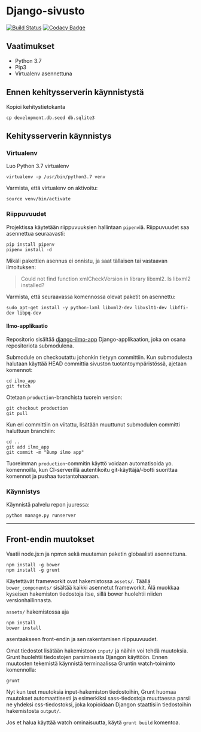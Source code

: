 Django-sivusto
==============

[![Build Status](https://travis-ci.org/osakunta/django-sivusto.svg?branch=master)](https://travis-ci.org/osakunta/django-sivusto)
[![Codacy Badge](https://api.codacy.com/project/badge/Grade/cf01cdfce3604499b46cba91613fd123)](https://app.codacy.com/app/Osakunta/django-sivusto?utm_source=github.com&utm_medium=referral&utm_content=osakunta/django-sivusto&utm_campaign=Badge_Grade_Dashboard)

Vaatimukset
-----------
- Python 3.7
- Pip3
- Virtualenv asennettuna


Ennen kehitysserverin käynnistystä
----------------------------------

Kopioi kehitystietokanta
```
cp development.db.seed db.sqlite3
```

Kehitysserverin käynnistys
--------------------------

### Virtualenv

Luo Python 3.7 virtualenv
```
virtualenv -p /usr/bin/python3.7 venv
```

Varmista, että virtualenv on aktivoitu:
```
source venv/bin/activate
```

### Riippuvuudet

Projektissa käytetään riippuvuuksien hallintaan `pipenv`iä. Riippuvuudet saa
asennettua seuraavasti:
```
pip install pipenv
pipenv install -d
```

Mikäli pakettien asennus ei onnistu, ja saat tällaisen tai vastaavan ilmoituksen:
> Could not find function xmlCheckVersion in library libxml2. Is libxml2 installed?

Varmista, että seuraavassa komennossa olevat paketit on asennettu:
```
sudo apt-get install -y python-lxml libxml2-dev libxslt1-dev libffi-dev libpq-dev
```


#### Ilmo-applikaatio
Repositorio sisältää [django-ilmo-app](https://github.com/osakunta/django-ilmo-app) Django-applikaation, joka on osana repositoriota submodulena.

Submodule on checkoutattu johonkin tietyyn committiin. Kun submodulesta halutaan käyttää HEAD committia sivuston tuotantoympäristössä, ajetaan komennot:
```
cd ilmo_app
git fetch
```

Otetaan `production`-branchista tuorein version:
```
git checkout production
git pull
```

Kun eri committiin on viitattu, lisätään muuttunut submodulen committi haluttuun branchiin:
```
cd ..
git add ilmo_app
git commit -m "Bump ilmo app"
```

Tuoreimman `production`-commitin käyttö voidaan automatisoida yo. komennoilla, kun CI-serverillä autentikoitu git-käyttäjä/-botti suorittaa komennot ja pushaa tuotantohaaraan.

### Käynnistys

Käynnistä palvelu repon juuressa:
```
python manage.py runserver
```

---

Front-endin muutokset
---------------------

Vaatii node.js:n ja npm:n sekä muutaman paketin globaalisti asennettuna.
```
npm install -g bower
npm install -g grunt
```

Käytettävät frameworkit ovat hakemistossa `assets/`. Täällä
`bower_components/` sisältää kaikki asennetut frameworkit. Älä muokkaa kyseisen
hakemiston tiedostoja itse, sillä bower huolehtii niiden versionhallinnasta.

`assets/` hakemistossa aja
```
npm install
bower install
```
asentaakseen front-endin ja sen rakentamisen riippuuvuudet.

Omat tiedostot lisätään hakemistoon `input/` ja näihin voi tehdä muutoksia.
Grunt huolehtii tiedostojen parsimisesta Djangon käyttöön. Ennen muutosten
tekemistä käynnistä terminaalissa Gruntin watch-toiminto komennolla:
```
grunt
```
Nyt kun teet muutoksia input-hakemiston tiedostoihin, Grunt huomaa muutokset
automaattisesti ja esimerkiksi sass-tiedostoja muuttaessa parsii ne yhdeksi
css-tiedostoksi, joka kopioidaan Djangon staattisiin tiedostoihin hakemistosta
`output/`.

Jos et halua käyttää watch ominaisuutta, käytä `grunt build` komentoa.
